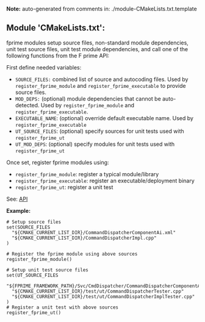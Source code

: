 **Note:** auto-generated from comments in: ./module-CMakeLists.txt.template

## Module 'CMakeLists.txt':

fprime modules setup source files, non-standard module dependencies, unit test source files, unit test module
dependencies, and call one of the following functions from the F prime API:

First define needed variables:

- `SOURCE_FILES:` combined list of source and autocoding files. Used by `register_fprime_module` and
  `register_fprime_executable` to provide source files.
- `MOD_DEPS:` (optional) module dependencies that cannot be auto-detected. Used by  `register_fprime_module` and
   `register_fprime_executable`.
- `EXECUTABLE_NAME`: (optional) override default executable name. Used by `register_fprime_executable`
- `UT_SOURCE_FILES`: (optional) specify sources for unit tests used with `register_fprime_ut`
- `UT_MOD_DEPS`: (optional) specify modules for unit tests used with `register_fprime_ut`

Once set, register fprime modules using:
- `register_fprime_module`: register a typical module/library
- `register_fprime_executable`: register an executable/deployment binary
- `register_fprime_ut`: register a unit test


See: [API](./API.md)

**Example:**
```
# Setup source files
set(SOURCE_FILES
  "${CMAKE_CURRENT_LIST_DIR}/CommandDispatcherComponentAi.xml"
  "${CMAKE_CURRENT_LIST_DIR}/CommandDispatcherImpl.cpp"
)

# Register the fprime module using above sources
register_fprime_module()

# Setup unit test source files
set(UT_SOURCE_FILES
  "${FPRIME_FRAMEWORK_PATH}/Svc/CmdDispatcher/CommandDispatcherComponentAi.xml"
  "${CMAKE_CURRENT_LIST_DIR}/test/ut/CommandDispatcherTester.cpp"
  "${CMAKE_CURRENT_LIST_DIR}/test/ut/CommandDispatcherImplTester.cpp"
)
# Register a unit test with above sources
register_fprime_ut()
```
